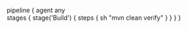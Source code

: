 pipeline { 
    agent any  
    stages { 
        stage('Build') { 
            steps { 
                sh "mvn clean verify"
            }
        }
    }
}
